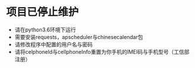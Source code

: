 
# 项目已停止维护
* 请在python3.6环境下运行
* 需要安装requests，apscheduler与chinesecalendar包
* 请修改程序中配置的用户名与密码
* 请将celphoneId与cellphoneInfo重置为你手机的IMEI码与手机型号（工信部注册）
